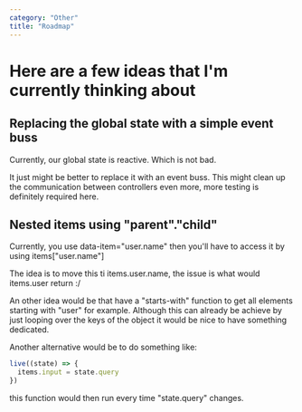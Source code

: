 ```yaml
---
category: "Other"
title: "Roadmap"
---
```


# Here are a few ideas that I'm currently thinking about

## Replacing the global state with a simple event buss

Currently, our global state is reactive. Which is not bad.

It just might be better to replace it with an event buss.
This might clean up the communication between controllers even more, more testing is definitely required here.

## Nested items using "parent"."child"

Currently, you use data-item="user.name" then you'll have to access it by using items["user.name"]

The idea is to move this ti items.user.name, the issue is what would items.user return :/

An other idea would be that have a "starts-with" function to get all elements starting with "user" for example.
Although this can already be achieve by just looping over the keys of the object it would be nice to have something dedicated.

Another alternative would be to do something like:

```js
live((state) => {
  items.input = state.query
})
```

this function would then run every time "state.query" changes.
